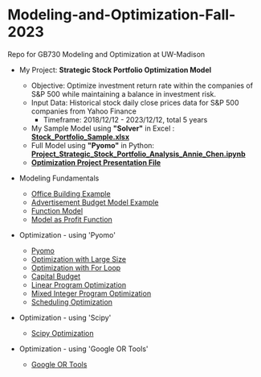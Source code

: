 # Modeling-and-Optimization-Fall-2023
Repo for GB730 Modeling and Optimization at UW-Madison

* My Project: **Strategic Stock Portfolio Optimization Model**
  - Objective: Optimize investment return rate within the companies of S&P 500 while maintaining a balance in investment risk.
  - Input Data: Historical stock daily close prices data for S&P 500 companies from Yahoo Finance
      - Timeframe: 2018/12/12 - 2023/12/12, total 5 years
  - My Sample Model using **"Solver"** in Excel : **[Stock_Portfolio_Sample.xlsx](https://github.com/anniechen0506/Modeling-and-Optimization-Fall-2023/blob/main/MO-Final.xlsx)**
  - Full Model using **"Pyomo"** in Python: **[Project_Strategic_Stock_Portfolio_Analysis_Annie_Chen.ipynb](https://github.com/anniechen0506/Modeling-and-Optimization-Fall-2023/blob/main/Project_Strategic_Stock_Portfolio_Analysis_Annie_Chen.ipynb)**
  - **[Optimization Project Presentation File](https://github.com/anniechen0506/Modeling-and-Optimization/blob/main/Project%20-%20presentation.pdf)**


* Modeling Fundamentals
  - [Office Building Example](https://github.com/anniechen0506/Modeling-and-Optimization-Fall-2023/blob/main/Office_Building.ipynb)
  - [Advertisement Budget Model Example](https://github.com/anniechen0506/Modeling-and-Optimization-Fall-2023/blob/main/AdBudget.ipynb)
  - [Function Model](https://github.com/anniechen0506/Modeling-and-Optimization-Fall-2023/blob/main/Function_Model.ipynb)
  - [Model as Profit Function](https://github.com/anniechen0506/Modeling-and-Optimization-Fall-2023/blob/main/Model_as_Profit_Function.ipynb)

* Optimization - using 'Pyomo'
  - [Pyomo](https://github.com/anniechen0506/Modeling-and-Optimization-Fall-2023/blob/main/Pyomo.ipynb)
  - [Optimization with Large Size](https://github.com/anniechen0506/Modeling-and-Optimization-Fall-2023/blob/main/Optimize_Pyomo_in_LargeSize_.ipynb)
  - [Optimization with For Loop](https://github.com/anniechen0506/Modeling-and-Optimization-Fall-2023/blob/main/Optimization_with_for_Loop.ipynb)
  - [Capital Budget](https://github.com/anniechen0506/Modeling-and-Optimization-Fall-2023/blob/main/Capital_Budget.ipynb)
  - [Linear Program Optimization](https://github.com/anniechen0506/Modeling-and-Optimization-Fall-2023/blob/main/Linear_Program_Optimization.ipynb)
  - [Mixed Integer Program Optimization](https://github.com/anniechen0506/Modeling-and-Optimization-Fall-2023/blob/main/Mixed_Integer_Program.ipynb)
  - [Scheduling Optimization](https://github.com/anniechen0506/Modeling-and-Optimization-Fall-2023/blob/main/Scheduling.ipynb)

* Optimization - using 'Scipy'
  - [Scipy Optimization](https://github.com/anniechen0506/Modeling-and-Optimization-Fall-2023/blob/main/Scipy_optimization.ipynb)

* Optimization - using 'Google OR Tools'
  - [Google OR Tools](https://github.com/anniechen0506/Modeling-and-Optimization-Fall-2023/blob/main/Google_OR_tools.ipynb)
  
